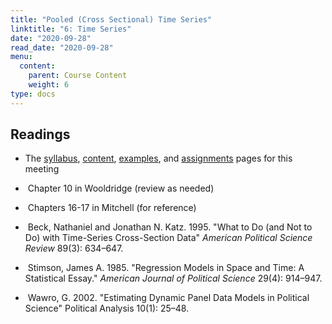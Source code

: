```yaml
---
title: "Pooled (Cross Sectional) Time Series"
linktitle: "6: Time Series"
date: "2020-09-28"
read_date: "2020-09-28"
menu:
  content:
    parent: Course Content
    weight: 6
type: docs
---
```


## Readings

- The [syllabus](/syllabus/), [content](/content/), [examples](/example/), and [assignments](/assigment/) pages for this meeting

- <i class="fas fa-book"></i> &nbsp;Chapter 10 in Wooldridge (review as needed)

- <i class="fas fa-book"></i> &nbsp;Chapters 16-17 in Mitchell (for reference)

- <i class="fas fa-newspaper"></i> &nbsp;Beck, Nathaniel and Jonathan N. Katz. 1995. "What to Do (and Not to Do) with Time-Series
Cross-Section Data" <em>American Political Science Review</em> 89(3): 634–647.

- <i class="fas fa-newspaper"></i> &nbsp;Stimson, James A. 1985. "Regression Models in Space and Time: A Statistical Essay." <em>American Journal of Political Science</em> 29(4): 914–947.

- <i class="fas fa-newspaper"></i> &nbsp;Wawro, G. 2002. "Estimating Dynamic Panel Data Models in Political Science" Political
Analysis</em> 10(1): 25–48.